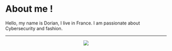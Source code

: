 # About me !
Hello, my name is Dorian, I live in France. I am passionate about Cybersecurity and fashion.

---

<p align="center">
  <img src="https://skillicons.dev/icons?i=bash,linux,apple,windows,kali,powershell" />
</p>
